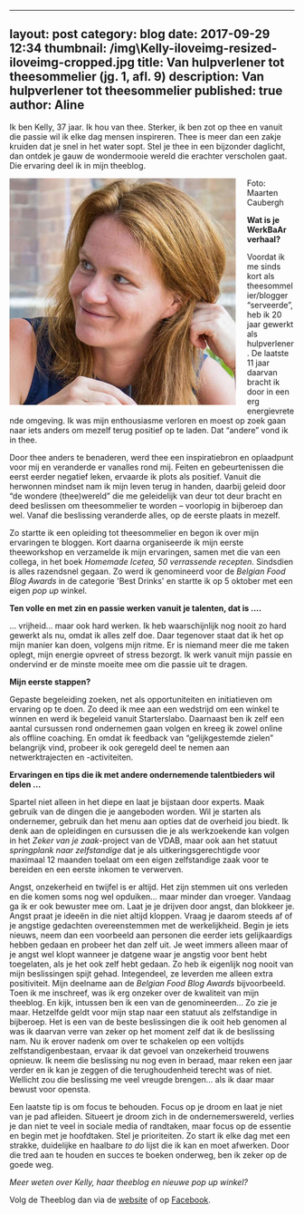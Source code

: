 
---
layout: post
category: blog
date: 2017-09-29 12:34
thumbnail: /img\Kelly-iloveimg-resized-iloveimg-cropped.jpg
title: Van hulpverlener tot theesommelier (jg. 1, afl. 9)
description: Van hulpverlener tot theesommelier
published: true
author: Aline
---


Ik ben Kelly, 37 jaar. Ik hou van thee. Sterker, ik ben zot op thee en vanuit die passie wil ik elke dag mensen inspireren. Thee is meer dan een zakje kruiden dat je snel in het water sopt. Stel je thee in een bijzonder daglicht, dan ontdek je gauw de wondermooie wereld die erachter verscholen gaat. Die ervaring deel ik in mijn theeblog.

<img alt="Kelly" class="img-responsive" style="float: left;margin:0 20px 15px 0" src="/img\Kelly-iloveimg-resized-iloveimg-cropped.jpg">

Foto: Maarten Caubergh

**Wat is je WerkBaAr verhaal?**

Voordat ik me sinds kort als theesommelier/blogger “serveerde”, heb ik 20 jaar gewerkt als hulpverlener. De laatste 11 jaar daarvan bracht ik door in een erg energievretende omgeving. Ik was mijn enthousiasme verloren en moest op zoek gaan naar iets anders om mezelf terug positief op te laden. Dat “andere” vond ik in thee. 

Door thee anders te benaderen, werd thee een inspiratiebron en oplaadpunt voor mij en veranderde er vanalles rond mij. Feiten en gebeurtenissen die eerst eerder negatief leken, ervaarde ik plots als positief. Vanuit die herwonnen mindset nam ik mijn leven terug in handen, daarbij geleid door “de wondere (thee)wereld” die me geleidelijk van deur tot deur bracht en deed beslissen om theesommelier te worden – voorlopig in bijberoep dan wel. Vanaf die beslissing veranderde alles, op de eerste plaats in mezelf. 

Zo startte ik een opleiding tot theesommelier en begon ik over mijn ervaringen te bloggen. Kort daarna organiseerde ik mijn eerste theeworkshop en verzamelde ik mijn ervaringen, samen met die van een collega, in het boek *Homemade Icetea, 50 verrassende recepten*. Sindsdien is alles razendsnel gegaan. Zo werd ik genomineerd voor de *Belgian Food Blog Awards* in de categorie 'Best Drinks' en startte ik op 5 oktober met een eigen *pop up* winkel.

**Ten volle en met zin en passie werken vanuit je talenten, dat is ....**

… vrijheid… maar ook hard werken. Ik heb waarschijnlijk nog nooit zo hard gewerkt als nu, omdat ik alles zelf doe. Daar tegenover staat dat ik het op mijn manier kan doen, volgens mijn ritme. Er is niemand meer die me taken oplegt, mijn energie opvreet of stress bezorgt. Ik werk vanuit mijn passie en ondervind er de minste moeite mee om die passie uit te dragen. 

**Mijn eerste stappen?**

Gepaste begeleiding zoeken, net als opportuniteiten en initiatieven om ervaring op te doen. Zo deed ik mee aan een wedstrijd om een winkel te winnen en werd ik begeleid vanuit Starterslabo. Daarnaast ben ik zelf een aantal cursussen rond ondernemen gaan volgen en kreeg ik zowel online als offline coaching. En omdat ik feedback van “gelijkgestemde zielen” belangrijk vind, probeer ik ook geregeld deel te nemen aan netwerktrajecten en -activiteiten.

**Ervaringen en tips die ik met andere ondernemende talentbieders wil delen ...**

Spartel niet alleen in het diepe en laat je bijstaan door experts. Maak gebruik van de dingen die je aangeboden worden. Wil je starten als ondernemer, gebruik dan het menu aan opties dat de overheid jou biedt. Ik denk aan de opleidingen en cursussen die je als werkzoekende kan volgen in het *Zeker van je zaak*-project van de VDAB, maar ook aan het statuut *springplank naar zelfstandige* dat je als uitkeringsgerechtigde voor maximaal 12 maanden toelaat om een eigen zelfstandige zaak voor te bereiden en een eerste inkomen te verwerven. 

Angst, onzekerheid en twijfel is er altijd. Het zijn stemmen uit ons verleden en die komen soms nog wel opduiken… maar minder dan vroeger. Vandaag ga ik er ook bewuster mee om. Laat je je drijven door angst, dan blokkeer je. Angst praat je ideeën in die niet altijd kloppen. Vraag je daarom steeds af of je angstige gedachten overeenstemmen met de werkelijkheid. Begin je iets nieuws, neem dan een voorbeeld aan personen die eerder iets gelijkaardigs hebben gedaan en probeer het dan zelf uit. Je weet immers alleen maar of je angst wel klopt wanneer je datgene waar je angstig voor bent hebt toegelaten, als je het ook zelf hebt gedaan. Zo heb ik eigenlijk nog nooit van mijn beslissingen spijt gehad. Integendeel, ze leverden me alleen extra positiviteit. Mijn deelname aan de *Belgian Food Blog Awards* bijvoorbeeld. Toen ik me inschreef, was ik erg onzeker over de kwaliteit van mijn theeblog. En kijk, intussen ben ik een van de genomineerden… Zo zie je maar. Hetzelfde geldt voor mijn stap naar een statuut als zelfstandige in bijberoep. Het is een van de beste beslissingen die ik ooit heb genomen al was ik daarvan verre van zeker op het moment zelf dat ik de beslissing nam. Nu ik erover nadenk om over te schakelen op een voltijds zelfstandigenbestaan, ervaar ik dat gevoel van onzekerheid trouwens opnieuw. Ik neem die beslissing nu nog even in beraad, maar reken een jaar verder en ik kan je zeggen of die terughoudenheid terecht was of niet. Wellicht zou die beslissing me veel vreugde brengen… als ik daar maar bewust voor opensta. 

Een laatste tip is om focus te behouden. Focus op je droom en laat je niet van je pad afleiden. Situeert je droom zich in de ondernemerswereld, verlies je dan niet te veel in sociale media of randtaken, maar focus op de essentie en begin met je hoofdtaken. Stel je prioriteiten. Zo start ik elke dag met een strakke, duidelijke en haalbare *to do* lijst die ik kan en moet afwerken. Door die tred aan te houden en succes te boeken onderweg, ben ik zeker op de goede weg. 

*Meer weten over Kelly, haar theeblog en nieuwe pop up winkel?* 

Volg de Theeblog dan via de [website](http://www.detheeblog.be/) of op [Facebook](https://www.facebook.com/detheeblog). 
